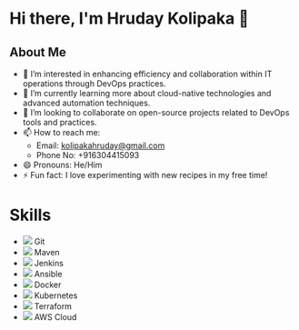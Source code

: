 # Hi there, I'm Hruday Kolipaka 👋
## About Me
- 👀 I’m interested in enhancing efficiency and collaboration within IT operations through DevOps practices.
- 🌱 I’m currently learning more about cloud-native technologies and advanced automation techniques.
- 💞️ I’m looking to collaborate on open-source projects related to DevOps tools and practices.
- 📫 How to reach me: 
  - Email: kolipakahruday@gmail.com  
  - Phone No: +916304415093  
- 😄 Pronouns: He/Him
- ⚡ Fun fact: I love experimenting with new recipes in my free time!

# Skills

- <img src="https://img.icons8.com/color/96/000000/git.png"/> Git
- <img src="https://img.icons8.com/color/96/000000/maven.png"/> Maven
- <img src="https://img.icons8.com/color/96/000000/jenkins.png"/> Jenkins
- <img src="https://img.icons8.com/color/96/000000/ansible.png"/> Ansible
- <img src="https://img.icons8.com/color/96/000000/docker.png"/> Docker
- <img src="https://img.icons8.com/color/96/000000/kubernetes.png"/> Kubernetes
- <img src="https://img.icons8.com/color/96/000000/terraform.png"/> Terraform
- <img src="https://img.icons8.com/color/96/000000/amazon-web-services.png"/> AWS Cloud




<!---
Hruday143/Hruday143 is a ✨ special ✨ repository because its `README.md` (this file) appears on your GitHub profile.
You can click the Preview link to take a look at your changes.
--->
